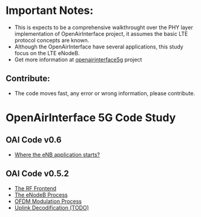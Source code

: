 

# Important Notes:

* This is expects to be a comprehensive walkthrought over the PHY layer implementation of OpenAirInterface project, it assumes the basic LTE protocol concepts are known.
* Although the OpenAirInterface have several applications, this study focus on the LTE eNodeB.
* Get more information at [openairinterface5g](https://gitlab.eurecom.fr/oai/openairinterface5g) project

## Contribute:
* The code moves fast, any error or wrong information, please contribute.

# OpenAirInterface 5G Code Study

## OAI Code v0.6
- [Where the eNB application starts?](v0.6/lte_softmode.md)

## OAI Code v0.5.2

- [The RF Frontend](rf_frontend.md)
- [The eNodeB Process](enodeb_process.md)
- [OFDM Modulation Process](dl_ofdm_modulation.md)
- [Uplink Decodification (TODO)](uplink-decoding.md)
